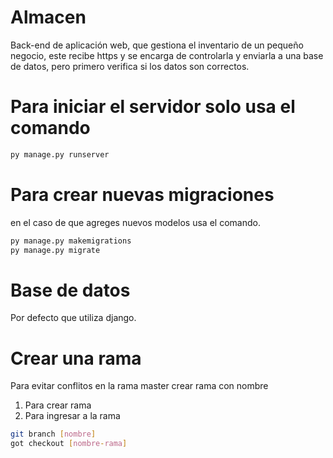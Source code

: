 # Almacen
Back-end de aplicación web, que gestiona el inventario de un pequeño negocio, este recibe https y se encarga de controlarla y enviarla a una base de datos, pero primero verifica si los datos son correctos.

#  Para iniciar el servidor solo usa el comando

```sh
py manage.py runserver
```

# Para crear nuevas migraciones 
 en el caso de que agreges nuevos modelos usa el comando.

```sh
py manage.py makemigrations
py manage.py migrate
```
# Base de datos
Por defecto que utiliza django.

# Crear una rama 
Para evitar conflitos en la rama master crear rama con nombre
1. Para crear rama
2. Para ingresar a la rama
```sh
git branch [nombre]
got checkout [nombre-rama]
```
